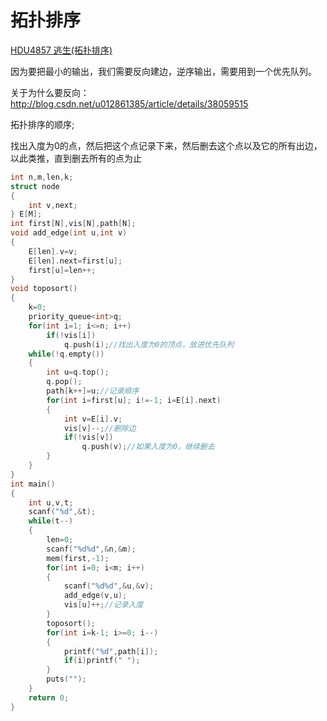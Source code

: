 # 拓扑排序

[HDU4857 逃生(拓扑排序)](https://blog.csdn.net/riba2534/article/details/75335389)

因为要把最小的输出，我们需要反向建边，逆序输出，需要用到一个优先队列。

关于为什么要反向：<http://blog.csdn.net/u012861385/article/details/38059515>

拓扑排序的顺序;

找出入度为0的点，然后把这个点记录下来，然后删去这个点以及它的所有出边，以此类推，直到删去所有的点为止

```cpp
int n,m,len,k;  
struct node  
{  
    int v,next;  
} E[M];  
int first[N],vis[N],path[N];  
void add_edge(int u,int v)  
{  
    E[len].v=v;  
    E[len].next=first[u];  
    first[u]=len++;  
}  
void toposort()  
{  
    k=0;  
    priority_queue<int>q;  
    for(int i=1; i<=n; i++)  
        if(!vis[i])  
            q.push(i);//找出入度为0的顶点，放进优先队列  
    while(!q.empty())  
    {  
        int u=q.top();  
        q.pop();  
        path[k++]=u;//记录顺序  
        for(int i=first[u]; i!=-1; i=E[i].next)  
        {  
            int v=E[i].v;  
            vis[v]--;//删除边  
            if(!vis[v])  
                q.push(v);//如果入度为0，继续删去  
        }  
    }  
}  
int main()  
{  
    int u,v,t;  
    scanf("%d",&t);  
    while(t--)  
    {  
        len=0;  
        scanf("%d%d",&n,&m);  
        mem(first,-1);  
        for(int i=0; i<m; i++)  
        {  
            scanf("%d%d",&u,&v);  
            add_edge(v,u);  
            vis[u]++;//记录入度  
        }  
        toposort();  
        for(int i=k-1; i>=0; i--)  
        {  
            printf("%d",path[i]);  
            if(i)printf(" ");  
        }  
        puts("");  
    }  
    return 0;  
}  
```

